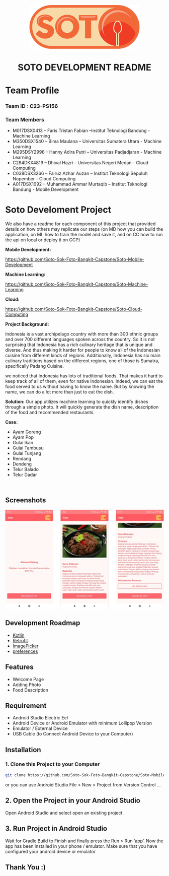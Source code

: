 <p align="center">
  <img width="350" src="https://raw.githubusercontent.com/Soto-Sok-Foto-Bangkit-Capstone/.github/main/profile/SOTO_720.png">
</p>
<h1 align="center">
SOTO DEVELOPMENT README
</h1>
<!-- <div align="center"> -->

# Team Profile

### Team ID : C23-PS156

### Team Members

- M017DSX0413	– Faris Tristan Fabian –Institut Teknologi Bandung - Machine Learning
- M350DSX1540 – Bima Maulana – Universitas Sumatera Utara - Machine Learning
- M295DSY2998	– Hanny Adira Putri – Universitas Padjadjaran - Machine Learning  
- C284DKX4819	– Dhival Hazri – Universitas Negeri Medan - Cloud Computing
- C038DSX3266 – Fairuz Azhar Auzan – Institut Teknologi Sepuluh Nopember  - Cloud Computing 
- A017DSX1092	– Muhammad Ammar Murtaqib – Institut Teknologi Bandung - Mobile Development

# Soto Develoment Project
We also have a readme for each component of this project that provided details on how others may replicate our steps (on MD how you can build the application, on ML how to train the model and save it, and on CC how to run the api on local or deploy it on GCP)

**Mobile Development:** 

https://github.com/Soto-Sok-Foto-Bangkit-Capstone/Soto-Mobile-Development
<br>

**Machine Learning:** 

https://github.com/Soto-Sok-Foto-Bangkit-Capstone/Soto-Machine-Learning
<br>

**Cloud:** 

https://github.com/Soto-Sok-Foto-Bangkit-Capstone/Soto-Cloud-Computing
<br>

**Project Background:** 

Indonesia is a vast archipelago country with more than 300 ethnic groups and over 700 different languages spoken across the country. So it is not surprising that Indonesia has a rich culinary heritage that is unique and diverse. And thus making it harder for people to know all of the Indonesian cuisine from different kinds of regions. Additionally, Indonesia has six main culinary traditions based on the different regions, one of those is Sumatra, specifically Padang Cuisine. 

we noticed that Indonesia has lots of traditional foods. That makes it hard to keep track of all of them, even for native Indonesian. Indeed, we can eat the food served to us without having to know the name. But by knowing the name, we can do a lot more than just to eat the dish.
<br>

**Solution:**
Our app utilizes machine learning to quickly identify dishes through a simple photo. It will quickly generate the dish name, description of the food and recommended restaurants.
<br>

**Case:**
- Ayam Goreng
- Ayam Pop
- Gulai Ikan
- Gulai Tambusu
- Gulai Tunjang
- Rendang
- Dendeng
- Telur Balado
- Telur Dadar
<br>

## Screenshots
![](https://raw.githubusercontent.com/Soto-Sok-Foto-Bangkit-Capstone/.github/main/profile/SS_Merged.jpg)

## Development Roadmap
- [Kotlin](https://kotlinlang.org/)
- [Retrofit](https://square.github.io/retrofit/).
- [ImagePicker](https://github.com/Dhaval2404/ImagePicker)
- [preferences](https://developer.android.com/reference/android/preference/Preference)
## Features
- Welcome Page
- Adding Photo
- Food Description
## Requirement
- Android Studio Electric Eel
- Android Device or Android Emulator with minimum Lollipop Version
- Emulator / External Device
- USB Cable (to Connect Android Device to your Computer)
## Installation
### 1. Clone this Project to your Computer
```bash
git clone https://github.com/Soto-Sok-Foto-Bangkit-Capstone/Soto-Mobile-Development.git
```
or you can use Android Studio
File > New > Project from Version Control ...
## 2. Open the Project in your Android Studio
Open Android Studio and select open an existing project.
## 3. Run Project in Android Studio
Wait for Gradle Build to Finish and finally press the Run > Run ‘app’. Now the app has been installed in your phone / emulator. Make sure that you have configured your android device or emulator
## Thank You :)
